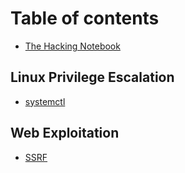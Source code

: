 # Table of contents

* [The Hacking Notebook](README.md)

## Linux Privilege Escalation

* [systemctl](<README (1).md>)

## Web Exploitation

* [SSRF](web-exploitation/ssrf.md)
